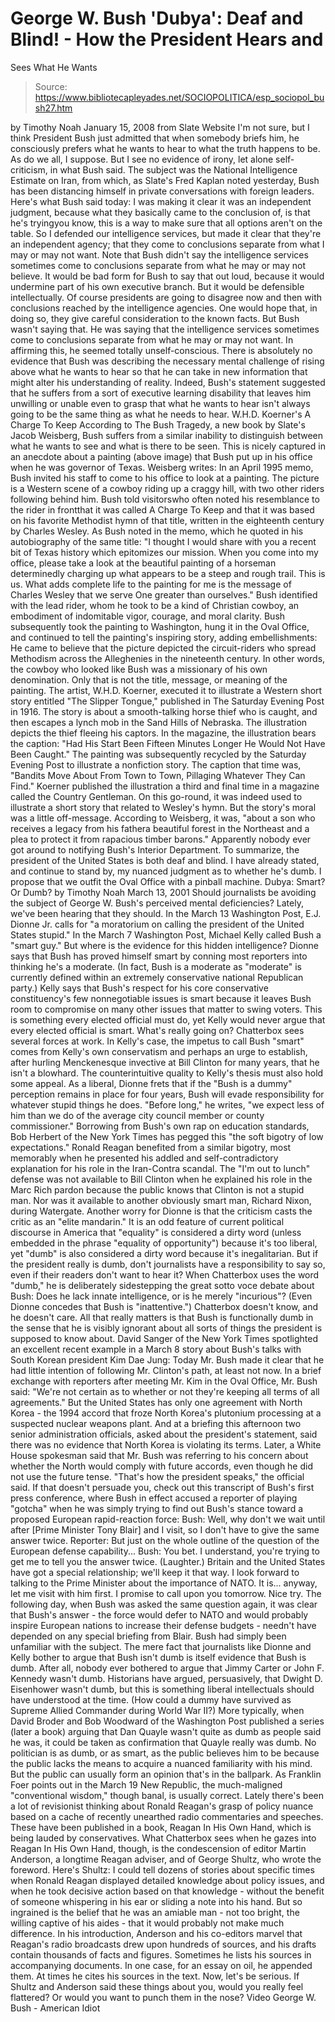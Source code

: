 # George W. Bush 'Dubya': Deaf and Blind! - How the President Hears and 
Sees What He Wants

> Source: https://www.bibliotecapleyades.net/SOCIOPOLITICA/esp_sociopol_bush27.htm

by Timothy Noah
January 15, 2008
from
Slate
Website
I'm not sure, but I think President Bush just admitted that when somebody
briefs him, he consciously prefers what he wants to hear to what the truth
happens to be.
As do we all, I suppose. But I see no evidence of irony, let
alone self-criticism, in what Bush said. The subject was the National
Intelligence Estimate on Iran, from which, as Slate's Fred Kaplan noted
yesterday, Bush has been distancing himself in private conversations with
foreign leaders.
Here's what Bush said today:
I was making it clear it was an independent judgment, because what they
basically came to the conclusion of, is that he's tryingyou know, this is a
way to make sure that all options aren't on the table. So I defended our
intelligence services, but made it clear that they're an independent agency;
that they come to conclusions separate from what I may or may not want.
Note that Bush didn't say the intelligence services sometimes come to
conclusions separate from what he may or may not believe. It would be bad
form for Bush to say that out loud, because it would undermine part of his
own executive branch. But it would be defensible intellectually. Of course
presidents are going to disagree now and then with conclusions reached by
the intelligence agencies.
One would hope that, in doing so, they give
careful consideration to the known facts. But Bush wasn't saying that. He
was saying that the intelligence services sometimes come to conclusions
separate from what he may or may not want. In affirming this, he seemed
totally unself-conscious.
There is absolutely no evidence that Bush was
describing the necessary mental challenge of rising above what he wants to
hear so that he can take in new information that might alter his
understanding of reality.
Indeed, Bush's statement suggested that he suffers
from a sort of executive learning disability that leaves him unwilling or
unable even to grasp that what he wants to hear isn't always going to be the
same thing as what he needs to hear.
W.H.D. Koerner's
A Charge To Keep
According to
The Bush Tragedy, a new book by Slate's
Jacob Weisberg, Bush
suffers from a similar inability to distinguish between what he wants to see
and what is there to be seen. This is nicely captured in an anecdote about a
painting (above image) that Bush
put up in his office when he was governor of Texas.
Weisberg writes:
In an
April 1995 memo, Bush invited his staff to come to his office to look
at a painting.
The picture is a Western scene of a cowboy riding up a
craggy hill, with two other riders following behind him. Bush told
visitorswho often noted his resemblance to the rider in frontthat it was
called A Charge To Keep and that it was based on
his favorite Methodist hymn
of that title, written in the eighteenth century by Charles Wesley.
As Bush
noted in the memo, which he quoted in his
autobiography of the same title:
"I thought I would share with you a recent bit of Texas history which
epitomizes our mission. When you come into my office, please take a look at
the beautiful painting of a horseman determinedly charging up what appears
to be a steep and rough trail. This is us. What adds complete life to the
painting for me is the message of Charles Wesley that we serve One greater
than ourselves."
Bush identified with the lead rider, whom he took to be a
kind of Christian cowboy, an embodiment of indomitable vigor, courage, and
moral clarity.
Bush subsequently took the painting to Washington, hung it in the Oval
Office, and
continued to tell the painting's inspiring story, adding
embellishments:
He came to believe that the picture
depicted the circuit-riders who spread
Methodism across the Alleghenies in the nineteenth century. In other words,
the cowboy who looked like Bush was a missionary of his own denomination.
Only that is not the title, message, or meaning of the painting. The artist,
W.H.D. Koerner, executed it to illustrate a Western short story entitled
"The Slipper Tongue," published in The Saturday Evening Post in 1916. The
story is about a smooth-talking horse thief who is caught, and then escapes
a lynch mob in the Sand Hills of Nebraska. The illustration depicts the
thief fleeing his captors.
In the magazine, the illustration bears the
caption:
"Had His Start Been Fifteen Minutes Longer He Would Not Have Been
Caught."
The painting was subsequently recycled by the Saturday Evening Post to
illustrate a nonfiction story.
The caption that time was,
"Bandits Move
About From Town to Town, Pillaging Whatever They Can Find."
Koerner
published the illustration a third and final time in a magazine called the
Country Gentleman. On this go-round, it was indeed used to illustrate a
short story that related to Wesley's hymn. But the story's moral was a
little off-message.
According to Weisberg, it was,
"about a son who receives
a legacy from his fathera beautiful forest in the Northeast and a plea to
protect it from rapacious timber barons."
Apparently nobody ever got around
to notifying Bush's Interior Department.
To summarize, the president of the United States is both deaf and blind. I
have already stated, and continue to stand by, my nuanced judgment as to
whether he's dumb.
I propose that we outfit the Oval Office with a pinball
machine.
Dubya: Smart? Or Dumb?
by Timothy Noah
March 13, 2001
Should journalists be avoiding the subject of George W. Bush's perceived
mental deficiencies?
Lately, we've been hearing that they should. In the
March 13 Washington Post, E.J. Dionne Jr. calls for "a moratorium on calling
the president of the United States stupid."
In the March 7 Washington Post,
Michael Kelly called Bush a "smart guy." But where is the evidence for this
hidden intelligence? Dionne says that Bush has proved himself smart by
conning most reporters into thinking he's a moderate. (In fact, Bush is a
moderate as "moderate" is currently defined within an extremely conservative
national Republican party.)
Kelly says that Bush's respect for his core
conservative constituency's few nonnegotiable issues is smart because it
leaves Bush room to compromise on many other issues that matter to swing
voters. This is something every elected official must do, yet Kelly would
never argue that every elected official is smart.
What's really going on? Chatterbox sees several forces at work.
In Kelly's case, the impetus to call Bush "smart" comes from Kelly's own
conservatism and perhaps an urge to establish, after hurling Menckenesque
invective at Bill Clinton for many years, that he isn't a blowhard. The
counterintuitive quality to Kelly's thesis must also hold some appeal.
As a liberal, Dionne frets that if the "Bush is a dummy" perception remains
in place for four years, Bush will evade responsibility for whatever stupid
things he does.
"Before long," he writes, "we expect less of him than we do
of the average city council member or county commissioner."
Borrowing from
Bush's own rap on education standards, Bob Herbert of the New York Times has
pegged this "the soft bigotry of low expectations."
Ronald Reagan benefited
from a similar bigotry, most memorably when he presented his addled and
self-contradictory explanation for his role in the Iran-Contra scandal. The
"I'm out to lunch" defense was not available to Bill Clinton when he
explained his role in the Marc Rich pardon because the public knows that
Clinton is not a stupid man. Nor was it available to another obviously smart
man, Richard Nixon, during Watergate.
Another worry for Dionne is that the criticism casts the critic as an "elite
mandarin." It is an odd feature of current political discourse in America
that "equality" is considered a dirty word (unless embedded in the phrase
"equality of opportunity") because it's too liberal, yet "dumb" is also
considered a dirty word because it's inegalitarian.
But if the president
really is dumb, don't journalists have a responsibility to say so, even if
their readers don't want to hear it?
When Chatterbox uses the word "dumb," he is deliberately sidestepping the
great sotto voce debate about Bush: Does he lack innate intelligence, or is
he merely "incurious"? (Even Dionne concedes that Bush is "inattentive.")
Chatterbox doesn't know, and he doesn't care. All that really matters is
that Bush is functionally dumb in the sense that he is visibly ignorant
about all sorts of things the president is supposed to know about.
David
Sanger of the New York Times spotlighted an excellent recent example in a
March 8 story about Bush's talks with South Korean president Kim Dae Jung:
Today Mr. Bush made it clear that he had little intention of following Mr.
Clinton's path, at least not now. In a brief exchange with reporters after
meeting Mr. Kim in the Oval Office, Mr. Bush said:
"We're not certain as to
whether or not they're keeping all terms of all agreements."
But the United States has only one agreement with North Korea - the 1994
accord that froze North Korea's plutonium processing at a suspected nuclear
weapons plant. And at a briefing this afternoon two senior administration
officials, asked about the president's statement, said there was no evidence
that North Korea is violating its terms.
Later, a White House spokesman said that Mr. Bush was referring to his
concern about whether the North would comply with future accords, even
though he did not use the future tense.
"That's how the president speaks,"
the official said.
If that doesn't persuade you, check out this transcript of Bush's first
press conference, where Bush in effect accused a reporter of playing
"gotcha" when he was simply trying to find out Bush's stance toward a
proposed European rapid-reaction force:
Bush: Well, why don't we wait until after [Prime Minister Tony Blair] and I
visit, so I don't have to give the same answer twice.
Reporter:
But just on the whole outline of the question of the European defense
capability...
Bush: You bet. I understand, you're trying to get me to tell you the answer
twice. (Laughter.) Britain and the United States have got a special
relationship; we'll keep it that way. I look forward to talking to the Prime
Minister about the importance of NATO. It is... anyway, let me visit with him
first. I promise to call upon you tomorrow. Nice try.
The following day, when Bush was asked the same question again, it was clear
that Bush's answer - the force would defer to NATO and would probably inspire
European nations to increase their defense budgets - needn't have depended on
any special briefing from Blair. Bush had simply been unfamiliar with the
subject.
The mere fact that journalists like Dionne and Kelly bother to argue that
Bush isn't dumb is itself evidence that Bush is dumb.
After all, nobody ever
bothered to argue that Jimmy Carter or John F. Kennedy wasn't dumb.
Historians have argued, persuasively, that Dwight D. Eisenhower wasn't dumb,
but this is something liberal intellectuals should have understood at the
time. (How could a dummy have survived as Supreme Allied Commander during
World War II?)
More typically, when David Broder and Bob Woodward of the
Washington Post published a series (later a book) arguing that Dan Quayle
wasn't quite as dumb as people said he was, it could be taken as
confirmation that Quayle really was dumb. No politician is as dumb, or as
smart, as the public believes him to be because the public lacks the means
to acquire a nuanced familiarity with his mind.
But the public can usually
form an opinion that's in the ballpark. As Franklin Foer points out in the
March 19 New Republic, the much-maligned "conventional wisdom," though
banal, is usually correct. Lately there's been a lot of revisionist thinking
about Ronald Reagan's grasp of policy nuance based on a cache of recently
unearthed radio commentaries and speeches.
These have been published in a
book, Reagan In His Own Hand, which is being lauded by conservatives. What
Chatterbox sees when he gazes into Reagan In His Own Hand, though, is the
condescension of editor Martin Anderson, a longtime Reagan adviser, and of
George Shultz, who wrote the foreword.
Here's Shultz:
I could tell dozens of stories about specific times when Ronald Reagan
displayed detailed knowledge about policy issues, and when he took decisive
action based on that knowledge - without the benefit of someone whispering in
his ear or sliding a note into his hand. But so ingrained is the belief that
he was an amiable man - not too bright, the willing captive of his
aides - that it would probably not make much difference.
In his introduction, Anderson and his co-editors marvel that Reagan's radio
broadcasts
drew upon hundreds of sources, and his drafts contain thousands of facts and
figures. Sometimes he lists his sources in accompanying documents. In one
case, for an essay on oil, he appended them. At times he cites his sources
in the text.
Now, let's be serious.
If Shultz and Anderson said these things about you,
would you really feel flattered?
Or would you want to punch them in the
nose?
Video
George W. Bush - American Idiot
